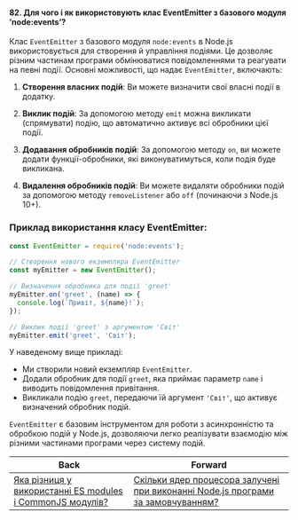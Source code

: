 #### 82. Для чого і як використовують клас EventEmitter з базового модуля ’node:events’?

Клас `EventEmitter` з базового модуля `node:events` в Node.js використовується для створення й управління подіями. Це дозволяє різним частинам програми обмінюватися повідомленнями та реагувати на певні події. Основні можливості, що надає `EventEmitter`, включають:

1. **Створення власних подій**: Ви можете визначити свої власні події в додатку.

2. **Виклик подій**: За допомогою методу `emit` можна викликати (спрямувати) подію, що автоматично активує всі обробники цієї події.

3. **Додавання обробників подій**: За допомогою методу `on`, ви можете додати функції-обробники, які виконуватимуться, коли подія буде викликана.

4. **Видалення обробників подій**: Ви можете видаляти обробники подій за допомогою методу `removeListener` або `off` (починаючи з Node.js 10+).

### Приклад використання класу EventEmitter:

```javascript
const EventEmitter = require('node:events');

// Створення нового екземпляра EventEmitter
const myEmitter = new EventEmitter();

// Визначення обробника для події 'greet'
myEmitter.on('greet', (name) => {
  console.log(`Привіт, ${name}!`);
});

// Виклик події 'greet' з аргументом 'Світ'
myEmitter.emit('greet', 'Світ');
```

У наведеному вище прикладі:

- Ми створили новий екземпляр `EventEmitter`.
- Додали обробник для події `greet`, яка приймає параметр `name` і виводить повідомлення привітання.
- Викликали подію `greet`, передаючи їй аргумент `'Світ'`, що активує визначений обробник подій.

`EventEmitter` є базовим інструментом для роботи з асинхронністю та обробкою подій у Node.js, дозволяючи легко реалізувати взаємодію між різними частинами програми через систему подій.

| Back | Forward |
|---|---|
| [Яка різниця у використанні ES modules і CommonJS модулів?](/ua/middle/nodejs/what-is-the-difference-between-using-es-modules-and-commonjs-modules.md)  | [Скільки ядер процесора залучені при виконанні Node.js програми за замовчуванням?](/ua/middle/nodejs/how-many-cpu-cores-are-utilized-by-default-when-running-a-nodejs-program.md) |